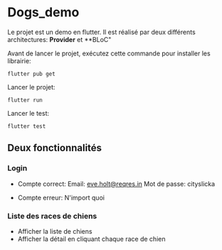 # Dogs_demo

Le projet est un demo en flutter. Il est réalisé par deux différents architectures: **Provider** et **BLoC"

 
Avant de lancer le projet, exécutez cette commande pour installer les librairie:
```
flutter pub get
```

Lancer le projet:
```
flutter run
```

Lancer le test:
```
flutter test
```

## Deux fonctionnalités

### Login

- Compte correct: 
Email: eve.holt@reqres.in
Mot de passe: cityslicka

- Compte erreur: N'import quoi

### Liste des races de chiens

- Afficher la liste de chiens
- Afficher la détail en cliquant chaque race de chien


